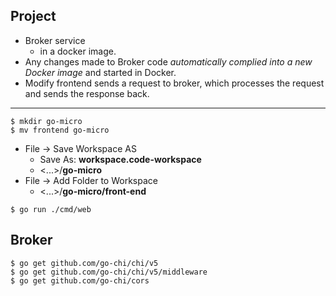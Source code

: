 ## Project

* Broker service 
  - in a docker image.
* Any changes made to Broker code *automatically complied into a new Docker image* and started in Docker.
* Modify frontend sends a request to broker, which processes the request and sends the response back.

***

```
$ mkdir go-micro
$ mv frontend go-micro
```

* File -> Save Workspace AS
  - Save As: **workspace.code-workspace**
  - <...>/**go-micro**
* File -> Add Folder to Workspace
  - <...>/**go-micro/front-end**

```
$ go run ./cmd/web
```

## Broker

```
$ go get github.com/go-chi/chi/v5
$ go get github.com/go-chi/chi/v5/middleware
$ go get github.com/go-chi/cors
```
